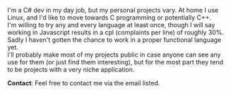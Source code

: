 <p>I'm a C# dev in my day job, but my personal projects vary. At home I use Linux, and I'd like to move towards C programming or potentially C++.<br>
I'm willing to try any and every language at least once, though I will say working in Javascript results in a cpl (complaints per line) of roughly 30%. Sadly I haven't gotten the chance to work in a proper functional language yet.<br>
I'll probably make most of my projects public in case anyone can see any use for them (or just find them interesting), but for the most part they tend to be projects with a very niche application.</p>
<p>
  <b>Contact</b>: Feel free to contact me via the email listed.
</p>

<!---
jeremy-harding-hook/jeremy-harding-hook is a ✨ special ✨ repository because it'res `README.md` (this file) appears on your GitHub profile.
You can click the Preview link to take a look at your changes.
--->
